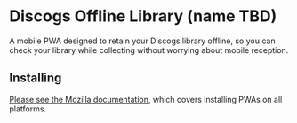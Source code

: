 # Discogs Offline Library (name TBD)

A mobile PWA designed to retain your Discogs library offline, so you can check your library while collecting without worrying about mobile reception.

## Installing

[Please see the Mozilla documentation](https://developer.mozilla.org/en-US/docs/Web/Progressive_web_apps/Guides/Installing), which covers installing PWAs on all platforms. 
